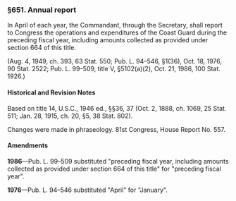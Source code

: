 ### §651. Annual report ###

In April of each year, the Commandant, through the Secretary, shall report to Congress the operations and expenditures of the Coast Guard during the preceding fiscal year, including amounts collected as provided under section 664 of this title.

(Aug. 4, 1949, ch. 393, 63 Stat. 550; Pub. L. 94–546, §1(36), Oct. 18, 1976, 90 Stat. 2522; Pub. L. 99–509, title V, §5102(a)(2), Oct. 21, 1986, 100 Stat. 1926.)

#### Historical and Revision Notes ####

Based on title 14, U.S.C., 1946 ed., §§36, 37 (Oct. 2, 1888, ch. 1069, 25 Stat. 511; Jan. 28, 1915, ch. 20, §5, 38 Stat. 802).

Changes were made in phraseology. 81st Congress, House Report No. 557.

#### Amendments ####

**1986**—Pub. L. 99–509 substituted "preceding fiscal year, including amounts collected as provided under section 664 of this title" for "preceding fiscal year".

**1976**—Pub. L. 94–546 substituted "April" for "January".